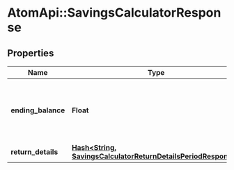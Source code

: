 # AtomApi::SavingsCalculatorResponse

## Properties
Name | Type | Description | Notes
------------ | ------------- | ------------- | -------------
**ending_balance** | **Float** | The ending balance of the investment, represented in future dollars. | 
**return_details** | [**Hash&lt;String, SavingsCalculatorReturnDetailsPeriodResponse&gt;**](SavingsCalculatorReturnDetailsPeriodResponse.md) |  | 


